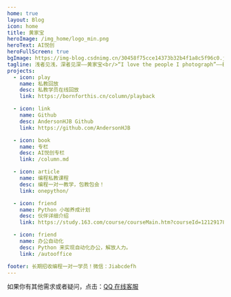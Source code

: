 ```yaml
---
home: true
layout: Blog
icon: home
title: 黄家宝
heroImage: /img_home/logo_min.png
heroText: AI悦创
heroFullScreen: true
bgImage: https://img-blog.csdnimg.cn/30458f75cce14373b32b4f1a8c5f96c0.jpeg
tagline: 浅者见浅，深者见深——黄家宝<br/>“I love the people I photograph”——Bruce Gilden
projects:
  - icon: play
    name: 私教回放
    desc: 私教学员在线回放
    link: https://bornforthis.cn/column/playback

  - icon: link
    name: Github
    desc: AndersonHJB Github
    link: https://github.com/AndersonHJB

  - icon: book
    name: 专栏
    desc: AI悦创专栏
    link: /column.md

  - icon: article
    name: 编程私教课程
    desc: 编程一对一教学，包教包会！
    link: onepython/

  - icon: friend
    name: Python 小咖养成计划
    desc: 伙伴详细介绍
    link: https://study.163.com/course/courseMain.htm?courseId=1212917814&share=2&shareId=480000002277025

  - icon: friend
    name: 办公自动化
    desc: Python 来实现自动化办公，解放人力。
    link: /autooffice

footer: 长期招收编程一对一学员！微信：Jiabcdefh
---
```


如果你有其他需求或者疑问，点击：[QQ 在线客服](http://wpa.qq.com/msgrd?v=3&uin=1432803776&site=qq&menu=yes)

